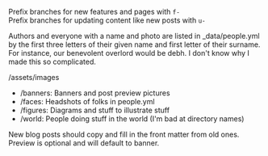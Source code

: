 Prefix branches for new features and pages with `f-`  
Prefix branches for updating content like new posts with `u-`  

Authors and everyone with a name and photo are listed in _data\/people.yml by the first three letters of their given name and first letter of their surname. For instance, our benevolent overlord would be debh. I don't know why I made this so complicated.

\/assets\/images
 - \/banners: Banners and post preview pictures
 - \/faces: Headshots of folks in people.yml
 - \/figures: Diagrams and stuff to illustrate stuff
 - \/world: People doing stuff in the world (I'm bad at directory names)


New blog posts should copy and fill in the front matter from old ones. Preview is optional and will default to banner.
